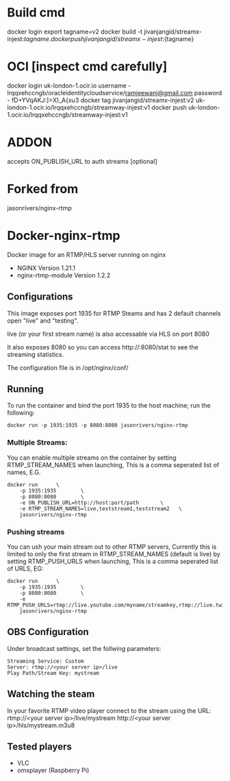 # Build cmd 
docker login
export tagname=v2
docker build -t jivanjangid/streamx-injest:${tagname} .
docker push jivanjangid/streamx-injest:${tagname}

# OCI [inspect cmd carefully]
docker login uk-london-1.ocir.io
username - lrqqxehccngb/oracleidentitycloudservice/ramjeewanj@gmail.com
password - fD+YVqAKJ:]>X)_A{xu3
docker tag jivanjangid/streamx-injest:v2 uk-london-1.ocir.io/lrqqxehccngb/streamway-injest:v1 
docker push uk-london-1.ocir.io/lrqqxehccngb/streamway-injest:v1
# ADDON
accepts ON_PUBLISH_URL to auth streams [optional]

# Forked from
jasonrivers/nginx-rtmp

# Docker-nginx-rtmp
Docker image for an RTMP/HLS server running on nginx

* NGINX Version 1.21.1
* nginx-rtmp-module Version 1.2.2

## Configurations
This image exposes port 1935 for RTMP Steams and has 2 default channels open "live" and "testing".

live (or your first stream name) is also accessable via HLS on port 8080

It also exposes 8080 so you can access http://<your server ip>:8080/stat to see the streaming statistics.

The configuration file is in /opt/nginx/conf/

## Running

To run the container and bind the port 1935 to the host machine; run the following:
```
docker run -p 1935:1935 -p 8080:8080 jasonrivers/nginx-rtmp
```

### Multiple Streams:
You can enable multiple streams on the container by setting RTMP_STREAM_NAMES when launching, This is a comma seperated list of names, E.G.
```
docker run      \
    -p 1935:1935        \
    -p 8080:8080        \
    -e ON_PUBLISH_URL=http://host:port/path       \
    -e RTMP_STREAM_NAMES=live,teststream1,teststream2   \
    jasonrivers/nginx-rtmp
```

### Pushing streams
You can ush your main stream out to other RTMP servers, Currently this is limited to only the first stream in RTMP_STREAM_NAMES (default is live) by setting RTMP_PUSH_URLS when launching, This is a comma seperated list of URLS, EG:
```
docker run      \
    -p 1935:1935        \
    -p 8080:8080        \
    -e RTMP_PUSH_URLS=rtmp://live.youtube.com/myname/streamkey,rtmp://live.twitch.tv/app/streamkey
    jasonrivers/nginx-rtmp
```

## OBS Configuration
Under broadcast settings, set the follwing parameters:
```
Streaming Service: Custom
Server: rtmp://<your server ip>/live
Play Path/Stream Key: mystream
```

## Watching the steam

In your favorite RTMP video player connect to the stream using the URL:
rtmp://&lt;your server ip&gt;/live/mystream
http://&lt;your server ip&gt;/hls/mystream.m3u8

## Tested players
 * VLC
 * omxplayer (Raspberry Pi)
